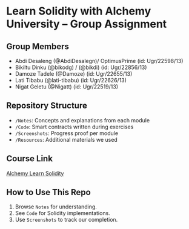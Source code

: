 # Learn Solidity with Alchemy University – Group Assignment

## Group Members

- Abdi Desaleng (@AbdiDesalegn)/ OptimusPrime (id: Ugr/22598/13)
- Bikiltu Dinku (@bikodg) / (@bikdi) (id: Ugr/22856/13)
- Damoze Tadele (@Damoze) (id: Ugr/22655/13)
- Lati Tibabu (@lati-tibabu) (id: Ugr/22626/13)
- Nigat Geletu (@Nigatt) (id: Ugr/22519/13)

## Repository Structure

- `/Notes`: Concepts and explanations from each module
- `/Code`: Smart contracts written during exercises
- `/Screenshots`: Progress proof per module
- `/Resources`: Additional materials we used

## Course Link

[Alchemy Learn Solidity](https://www.alchemy.com/university/courses/solidity)

## How to Use This Repo

1. Browse `Notes` for understanding.
2. See `Code` for Solidity implementations.
3. Use `Screenshots` to track our completion.
